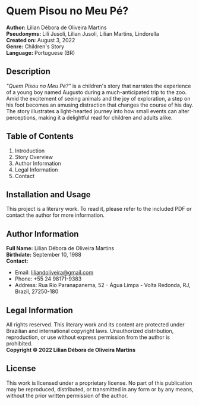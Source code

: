 # **Quem Pisou no Meu Pé?**

**Author:** Lilian Débora de Oliveira Martins  
**Pseudonyms:** Lili Jusoli, Lilian Jusoli, Lilian Martins, Lindorella  
**Created on:** August 3, 2022  
**Genre:** Children's Story  
**Language:** Portuguese (BR)

## **Description**
_"Quem Pisou no Meu Pé?"_ is a children's story that narrates the experience of a young boy named Augusto during a much-anticipated trip to the zoo. Amid the excitement of seeing animals and the joy of exploration, a step on his foot becomes an amusing distraction that changes the course of his day. The story illustrates a light-hearted journey into how small events can alter perceptions, making it a delightful read for children and adults alike.

## **Table of Contents**
1. Introduction
2. Story Overview
3. Author Information
4. Legal Information
5. Contact

## **Installation and Usage**

This project is a literary work. To read it, please refer to the included PDF or contact the author for more information.

## **Author Information**

**Full Name:** Lilian Débora de Oliveira Martins  
**Birthdate:** September 10, 1988  
**Contact:**  
- Email: liliandoliveira@gmail.com  
- Phone: +55 24 98171-9383  
- Address: Rua Rio Paranapanema, 52 - Água Limpa - Volta Redonda, RJ, Brazil, 27250-180

## **Legal Information**

All rights reserved. This literary work and its content are protected under Brazilian and international copyright laws. Unauthorized distribution, reproduction, or use without express permission from the author is prohibited.  
**Copyright © 2022 Lilian Débora de Oliveira Martins**

## **License**

This work is licensed under a proprietary license. No part of this publication may be reproduced, distributed, or transmitted in any form or by any means, without the prior written permission of the author.
